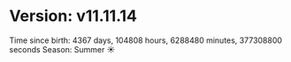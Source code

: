 # Version: v11.11.14
Time since birth: 4367 days, 104808 hours, 6288480 minutes, 377308800 seconds
Season: Summer ☀️
